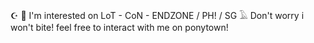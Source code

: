 ☪︎  🖤 I'm interested on LoT - CoN - ENDZONE / PH! / SG
𓄿 Don't worry i won't bite! feel free to interact with me on ponytown!

